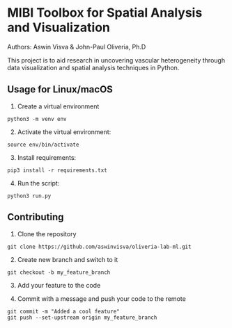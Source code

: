 #  MIBI Toolbox for Spatial Analysis and Visualization
Authors: Aswin Visva & John-Paul Oliveria, Ph.D

This project is to aid research in uncovering vascular heterogeneity through data visualization and spatial analysis
techniques in Python.

## Usage for Linux/macOS

1. Create a virtual environment 
```console
python3 -m venv env
```

2. Activate the virtual environment:
```console
source env/bin/activate
```

3. Install requirements:
```console
pip3 install -r requirements.txt
```

4. Run the script:
```console
python3 run.py
```

## Contributing

1. Clone the repository
```console
git clone https://github.com/aswinvisva/oliveria-lab-ml.git
```

2. Create new branch and switch to it
```console
git checkout -b my_feature_branch
```

3. Add your feature to the code

4. Commit with a message and push your code to the remote
```console
git commit -m "Added a cool feature"
git push --set-upstream origin my_feature_branch
```
